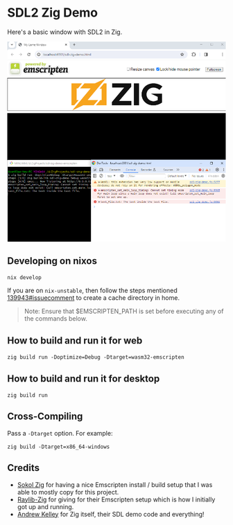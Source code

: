 # SDL2 Zig Demo

Here's a basic window with SDL2 in Zig.

![screenshot](screenshot1.png)

## Developing on nixos 
```
nix develop
```

If you are on `nix-unstable`, then follow the steps mentioned [139943#issuecomment](https://github.com/NixOS/nixpkgs/issues/139943#issuecomment-930432045)
to create a cache directory in home.

> Note: Ensure that $EMSCRIPTEN_PATH is set before executing any of the commands below.

## How to build and run it for web

```
zig build run -Doptimize=Debug -Dtarget=wasm32-emscripten
```

## How to build and run it for desktop

```
zig build run
```

## Cross-Compiling

Pass a `-Dtarget` option. For example:

```
zig build -Dtarget=x86_64-windows
```

## Credits

* [Sokol Zig](https://github.com/floooh/sokol-zig) for having a nice Emscripten install / build setup that I was able to mostly copy for this project.
* [Raylib-Zig](https://github.com/Not-Nik/raylib-zig) for giving for their Emscripten setup which is how I initially got up and running.
* [Andrew Kelley](https://github.com/andrewrk/sdl-zig-demo) for Zig itself, their SDL demo code and everything!

